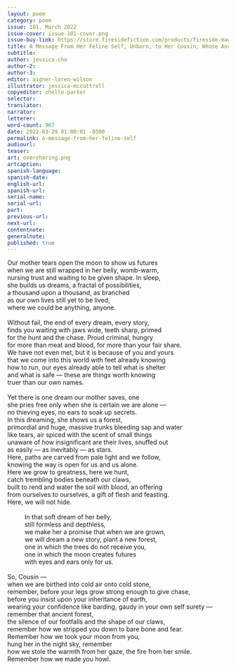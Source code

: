 ```yaml
---
layout: poem
category: poem
issue: 101, March 2022
issue-cover: issue-101-cover.png
issue-buy-link: https://store.firesidefiction.com/products/fireside-magazine-issue-101-march-2022
title: A Message From Her Feline Self, Unborn, to Her Cousin, Whose Ancestors Were Once Wolves
subtitle:
author: jessica-cho
author-2:
author-3:
editor: aigner-loren-wilson
illustrator: jessica-mccottrell
copyeditor: chelle-parker
selector:
translator:
narrator:
letterer:
word-count: 967
date: 2022-03-29 01:00:01 -0500
permalink: a-message-from-her-feline-self
audiourl:
teaser:
art: oversharing.png
artcaption:
spanish-language:
spanish-date:
english-url:
spanish-url:
serial-name:
serial-url:
part:
previous-url:
next-url:
contentnote:
generalnote:
published: true
---
```

Our mother tears open the moon to show us futures<br  />
when we are still wrapped in her belly, womb-warm,<br  />
nursing trust and waiting to be given shape. In sleep,<br  />
she builds us dreams, a fractal of possibilities,<br  />
a thousand upon a thousand, as branched<br  />
as our own lives still yet to be lived,<br  />
where we could be anything, anyone.<br  />
<br  />
Without fail, the end of every dream, every story,<br  />
finds you waiting with jaws wide, teeth sharp, primed<br  />
for the hunt and the chase. Proud criminal, hungry<br  />
for more than meat and blood, for more than your fair share.<br  />
We have not even met, but it is because of you and yours<br  />
that we come into this world with feet already knowing<br  />
how to run, our eyes already able to tell what is shelter<br  />
and what is safe — these are things worth knowing<br  />
truer than our own names.<br  />
<br  />
Yet there is one dream our mother saves, one<br  />
she pries free only when she is certain we are alone —<br  />
no thieving eyes, no ears to soak up secrets.<br  />
In this dreaming, she shows us a forest,<br  />
primordial and huge, massive trunks bleeding sap and water<br  />
like tears, air spiced with the scent of small things<br  />
unaware of how insignificant are their lives, snuffed out<br  />
as easily — as inevitably — as stars.<br  />
Here, paths are carved from pale light and we follow,<br  />
knowing the way is open for us and us alone.<br  />
Here we grow to greatness, here we hunt,<br  />
catch trembling bodies beneath our claws,<br  />
built to rend and water the soil with blood, an offering<br  />
from ourselves to ourselves, a gift of flesh and feasting.<br  />
Here, we will not hide.<br  />
<br  />
&nbsp;&nbsp;&nbsp;&nbsp;&nbsp;&nbsp;&nbsp;&nbsp;&nbsp;&nbsp;In that soft dream of her belly,<br  />
&nbsp;&nbsp;&nbsp;&nbsp;&nbsp;&nbsp;&nbsp;&nbsp;&nbsp;&nbsp;still formless and depthless,<br  />
&nbsp;&nbsp;&nbsp;&nbsp;&nbsp;&nbsp;&nbsp;&nbsp;&nbsp;&nbsp;we make her a promise that when we are grown,<br  />
&nbsp;&nbsp;&nbsp;&nbsp;&nbsp;&nbsp;&nbsp;&nbsp;&nbsp;&nbsp;we will dream a new story, plant a new forest,<br  />
&nbsp;&nbsp;&nbsp;&nbsp;&nbsp;&nbsp;&nbsp;&nbsp;&nbsp;&nbsp;one in which the trees do not receive you,<br  />
&nbsp;&nbsp;&nbsp;&nbsp;&nbsp;&nbsp;&nbsp;&nbsp;&nbsp;&nbsp;one in which the moon creates futures<br  />
&nbsp;&nbsp;&nbsp;&nbsp;&nbsp;&nbsp;&nbsp;&nbsp;&nbsp;&nbsp;with eyes and ears only for us.<br  />
<br  />
So, Cousin —<br  />
when we are birthed into cold air onto cold stone,<br  />
remember, before your legs grow strong enough to give chase,<br  />
before you insist upon your inheritance of earth,<br  />
wearing your confidence like barding, gaudy in your own self surety —<br  />
remember that ancient forest,<br  />
the silence of our footfalls and the shape of our claws,<br  />
remember how we stripped you down to bare bone and fear.<br  />
Remember how we took your moon from you,<br  />
hung her in the night sky, remember<br  />
how we stole the warmth from her gaze, the fire from her smile.<br  />
Remember how we made you howl.<br  />
